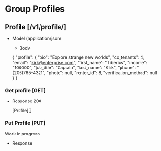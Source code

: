 # Group Profiles
## Profile [/v1/profile/]

+ Model (application/json)

    + Body

    {
        "profile": {
        "bio": "Explore strange new worlds",
        "co_tenants": 4,
        "email": "kirk@enterprise.com",
        "first_name": "Tiberius",
        "income": "100000",
        "job_title": "Captain",
        "last_name": "Kirk",
        "phone": "(206)765-4321",
        "photo": null,
        "renter_id": 8,
        "verification_method": null
        }
    }

### Get profile [GET]

+ Response 200

    [Profile][]

### Put Profile [PUT]

Work in progress

+ Response 